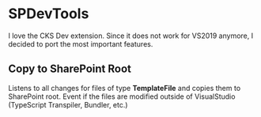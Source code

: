 # SPDevTools

I love the CKS Dev extension. Since it does not work for VS2019 anymore, I decided to port the most important features.

## Copy to SharePoint Root
Listens to all changes for files of type **TemplateFile** and copies them to SharePoint root. Event if the files are modified outside of VisualStudio (TypeScript Transpiler, Bundler, etc.)
